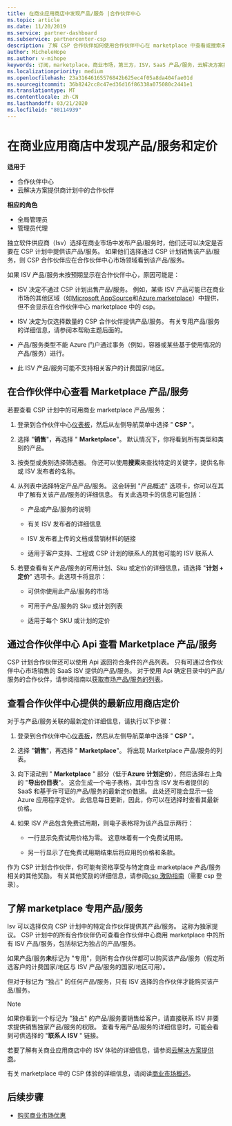 ```yaml
---
title: 在商业应用商店中发现产品/服务 |合作伙伴中心
ms.topic: article
ms.date: 11/20/2019
ms.service: partner-dashboard
ms.subservice: partnercenter-csp
description: 了解 CSP 合作伙伴如何使用合作伙伴中心在 marketplace 中查看或搜索来自独立软件供应商（Isv）的 SaaS 产品/服务的定价。
author: MicheleHope
ms.author: v-mihope
keywords: 订阅，marketplace，商业市场，第三方，ISV，SaaS 产品/服务，云解决方案提供商计划，CSP 计划，CSP 合作伙伴
ms.localizationpriority: medium
ms.openlocfilehash: 23a31646165576842b625ec4f05a8da404fae01d
ms.sourcegitcommit: 36b8242cc8c47ed36d16f86338a075080c2441e1
ms.translationtype: MT
ms.contentlocale: zh-CN
ms.lasthandoff: 03/21/2020
ms.locfileid: "80114939"
---
```

# <a name="discover-offers-and-pricing-in-the-commercial-marketplace"></a>在商业应用商店中发现产品/服务和定价

**适用于**

- 合作伙伴中心
- 云解决方案提供商计划中的合作伙伴

**相应的角色**

- 全局管理员
- 管理员代理

独立软件供应商（Isv）选择在商业市场中发布产品/服务时，他们还可以决定是否要在 CSP 计划中提供该产品/服务。 如果他们选择通过 CSP 计划销售该产品/服务，则 CSP 合作伙伴应在合作伙伴中心市场领域看到该产品/服务。 

如果 ISV 产品/服务未按预期显示在合作伙伴中心，原因可能是：

- ISV 决定不通过 CSP 计划出售产品/服务。 例如，某些 ISV 产品可能已在商业市场的其他区域（如[Microsoft AppSource](https://appsource.microsoft.com/)和[Azure marketplace](https://azuremarketplace.microsoft.com/)）中提供，但不会显示在合作伙伴中心 marketplace 中的 csp。

- ISV 决定为仅选择数量的 CSP 合作伙伴提供产品/服务。 有关专用产品/服务的详细信息，请参阅本帮助主题后面的。

- 产品/服务类型不能 Azure 门户通过事务（例如，容器或某些基于使用情况的产品/服务）进行。

- 此 ISV 产品/服务可能不支持相关客户的计费国家/地区。

## <a name="view-marketplace-offers-in-partner-center"></a>在合作伙伴中心查看 Marketplace 产品/服务

若要查看 CSP 计划中的可用商业 marketplace 产品/服务： 

1. 登录到合作伙伴中心[仪表板](https://partner.microsoft.com/dashboard)，然后从左侧导航菜单中选择 " **CSP** "。

2. 选择 "**销售**"，再选择 " **Marketplace**"。 默认情况下，你将看到所有类型和类别的产品。

3. 按类型或类别选择筛选器。 你还可以使用**搜索**来查找特定的关键字，提供名称或 ISV 发布者的名称。

4. 从列表中选择特定产品产品/服务。 这会转到 "产品概述" 选项卡，你可以在其中了解有关该产品/服务的详细信息。 有关此选项卡的信息可能包括： 

    - 产品或产品/服务的说明

    - 有关 ISV 发布者的详细信息

    - ISV 发布者上传的文档或营销材料的链接

    - 适用于客户支持、工程或 CSP 计划的联系人的其他可能的 ISV 联系人

5. 若要查看有关产品/服务的可用计划、Sku 或定价的详细信息，请选择 "**计划 + 定价**" 选项卡。此选项卡将显示：

    - 可供你使用此产品/服务的市场

    - 可用于产品/服务的 Sku 或计划列表

    - 适用于每个 SKU 或计划的定价

## <a name="view-marketplace-offers-via-partner-center-apis"></a>通过合作伙伴中心 Api 查看 Marketplace 产品/服务

CSP 计划合作伙伴还可以使用 Api 返回符合条件的产品列表。 只有可通过合作伙伴中心市场销售的 SaaS ISV 提供的产品/服务。 对于使用 Api 确定目录中的产品/服务的合作伙伴，请参阅指南以[获取市场产品/服务的列表](https://docs.microsoft.com/partner-center/develop/create-subscription-azure-marketplace-products#get-a-list-of-offers-for-a-market)。

## <a name="view-the-latest-marketplace-offer-pricing-in-partner-center"></a>查看合作伙伴中心提供的最新应用商店定价

对于与产品/服务关联的最新定价详细信息，请执行以下步骤：

1. 登录到合作伙伴中心[仪表板](https://partner.microsoft.com/dashboard)，然后从左侧导航菜单中选择 " **CSP** "。

2. 选择 "**销售**"，再选择 " **Marketplace**"。 将出现 Marketplace 产品/服务的列表。

3. 向下滚动到 " **Marketplace** " 部分（低于**Azure 计划定价**），然后选择右上角的 "**导出价目表**"。 这会生成一个电子表格，其中包含 ISV 发布者提供的 SaaS 和基于许可证的产品/服务的最新定价数据。 此处还可能会显示一些 Azure 应用程序定价。 此信息每日更新，因此，你可以在选择时查看其最新价格。

4. 如果 ISV 产品包含免费试用期，则电子表格将为该产品显示两行：

    - 一行显示免费试用价格为零。 这意味着有一个免费试用期。

    - 另一行显示了在免费试用期结束后将应用的价格和条款。

作为 CSP 计划合作伙伴，你可能有资格享受与特定商业 marketplace 产品/服务相关的其他奖励。 有关其他奖励的详细信息，请参阅[csp 激励指南](https://aka.ms/partnerincentives)（需要 csp 登录）。

## <a name="learn-about-marketplace-exclusive-offers"></a>了解 marketplace 专用产品/服务

Isv 可以选择仅向 CSP 计划中的特定合作伙伴提供其产品/服务。 这称为独家提议。 CSP 计划中的所有合作伙伴仍可查看合作伙伴中心商用 marketplace 中的所有 ISV 产品/服务，包括标记为独占的产品/服务。

如果产品/服务**未**标记为 "专用"，则所有合作伙伴都可以购买该产品/服务（假定所选客户的计费国家/地区与 ISV 产品/服务的国家/地区可用）。

但对于标记为 "独占" 的任何产品/服务，只有 ISV 选择的合作伙伴才能购买该产品/服务。

> [!NOTE]
> 如果你看到一个标记为 "独占" 的产品/服务要销售给客户，请直接联系 ISV 并要求提供销售独家产品/服务的权限。 查看专用产品/服务的详细信息时，可能会看到可供选择的 "**联系人 ISV** " 链接。

若要了解有关商业应用商店中的 ISV 体验的详细信息，请参阅[云解决方案提供商](https://docs.microsoft.com/azure/marketplace/cloud-solution-providers)。

有关 marketplace 中的 CSP 体验的详细信息，请阅读[商业市场概述](csp-commercial-marketplace-overview.md)。

## <a name="next-steps"></a>后续步骤

- [购买商业市场优惠](csp-commercial-marketplace-purchase.md)